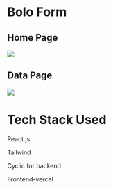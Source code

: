 <h1>Bolo Form </h1>
<h2>Home Page</h2>
<img src='https://github.com/masai-course/utkarsh_fw20_1149/assets/106021674/a1ceab1d-fa37-4b64-8b5c-707a86db380a' />

<h2>Data Page</h2>
<img src="https://github.com/masai-course/utkarsh_fw20_1149/assets/106021674/f1df7f12-f5d5-41e3-8804-d39d2ce8665a"/>

<h1>Tech Stack Used</h1>
<p>React.js</p>
<p>Tailwind</p>
<p>Cyclic for backend </p>
<p>Frontend-vercel</p>
